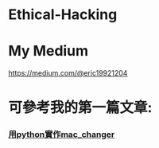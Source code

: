 # Ethical-Hacking
# My Medium
<a>https://medium.com/@eric19921204</a>


# 可參考我的第一篇文章:
### <a href="https://medium.com/@eric19921204/%E6%BB%B2%E9%80%8F%E6%B8%AC%E8%A9%A6-58f12eb704d4">用python實作mac_changer</a>
